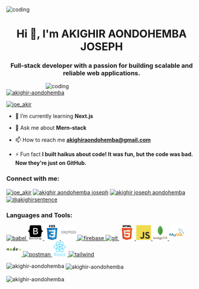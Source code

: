 <img alt="coding" src="https://mir-s3-cdn-cf.behance.net/project_modules/max_1200/be832922391491.58c25558f0fe7.gif" />
<h1 align="center">Hi 👋, I'm AKIGHIR AONDOHEMBA JOSEPH</h1>
<h3 align="center">Full-stack developer with a passion for building scalable and reliable web applications.</h3>
<img align="right" alt="coding" width="400" src="https://media.giphy.com/media/p4NLw3I4U0idi/giphy.gif" />

<p align="left"> <a href="https://github.com/ryo-ma/github-profile-trophy"><img src="https://github-profile-trophy.vercel.app/?username=akighir-aondohemba" alt="akighir-aondohemba" /></a> </p>

<p align="left"> <a href="https://twitter.com/joe_akir" target="blank"><img src="https://img.shields.io/twitter/follow/joe_akir?logo=twitter&style=for-the-badge" alt="joe_akir" /></a> </p>

- 🌱 I’m currently learning **Next.js**

- 💬 Ask me about **Mern-stack**

- 📫 How to reach me **akighiraondohemba@gmail.com**

- ⚡ Fun fact **I built haikus about code! It was fun, but the code was bad. Now they're just on GitHub.**

<h3 align="left">Connect with me:</h3>
<p align="left">
<a href="https://twitter.com/joe_akir" target="blank"><img align="center" src="https://raw.githubusercontent.com/rahuldkjain/github-profile-readme-generator/master/src/images/icons/Social/twitter.svg" alt="joe_akir" height="30" width="40" /></a>
<a href="https://linkedin.com/in/akighir aondohemba joseph" target="blank"><img align="center" src="https://raw.githubusercontent.com/rahuldkjain/github-profile-readme-generator/master/src/images/icons/Social/linked-in-alt.svg" alt="akighir aondohemba joseph" height="30" width="40" /></a>
<a href="https://fb.com/akighir joseph aondohemba" target="blank"><img align="center" src="https://raw.githubusercontent.com/rahuldkjain/github-profile-readme-generator/master/src/images/icons/Social/facebook.svg" alt="akighir joseph aondohemba" height="30" width="40" /></a>
<a href="https://instagram.com/@akighirsentence" target="blank"><img align="center" src="https://raw.githubusercontent.com/rahuldkjain/github-profile-readme-generator/master/src/images/icons/Social/instagram.svg" alt="@akighirsentence" height="30" width="40" /></a>
</p>

<h3 align="left">Languages and Tools:</h3>
<p align="left"> <a href="https://babeljs.io/" target="_blank" rel="noreferrer"> <img src="https://www.vectorlogo.zone/logos/babeljs/babeljs-icon.svg" alt="babel" width="40" height="40"/> </a> <a href="https://getbootstrap.com" target="_blank" rel="noreferrer"> <img src="https://raw.githubusercontent.com/devicons/devicon/master/icons/bootstrap/bootstrap-plain-wordmark.svg" alt="bootstrap" width="40" height="40"/> </a> <a href="https://www.w3schools.com/css/" target="_blank" rel="noreferrer"> <img src="https://raw.githubusercontent.com/devicons/devicon/master/icons/css3/css3-original-wordmark.svg" alt="css3" width="40" height="40"/> </a> <a href="https://expressjs.com" target="_blank" rel="noreferrer"> <img src="https://raw.githubusercontent.com/devicons/devicon/master/icons/express/express-original-wordmark.svg" alt="express" width="40" height="40"/> </a> <a href="https://firebase.google.com/" target="_blank" rel="noreferrer"> <img src="https://www.vectorlogo.zone/logos/firebase/firebase-icon.svg" alt="firebase" width="40" height="40"/> </a> <a href="https://git-scm.com/" target="_blank" rel="noreferrer"> <img src="https://www.vectorlogo.zone/logos/git-scm/git-scm-icon.svg" alt="git" width="40" height="40"/> </a> <a href="https://www.w3.org/html/" target="_blank" rel="noreferrer"> <img src="https://raw.githubusercontent.com/devicons/devicon/master/icons/html5/html5-original-wordmark.svg" alt="html5" width="40" height="40"/> </a> <a href="https://developer.mozilla.org/en-US/docs/Web/JavaScript" target="_blank" rel="noreferrer"> <img src="https://raw.githubusercontent.com/devicons/devicon/master/icons/javascript/javascript-original.svg" alt="javascript" width="40" height="40"/> </a> <a href="https://www.mongodb.com/" target="_blank" rel="noreferrer"> <img src="https://raw.githubusercontent.com/devicons/devicon/master/icons/mongodb/mongodb-original-wordmark.svg" alt="mongodb" width="40" height="40"/> </a> <a href="https://www.mysql.com/" target="_blank" rel="noreferrer"> <img src="https://raw.githubusercontent.com/devicons/devicon/master/icons/mysql/mysql-original-wordmark.svg" alt="mysql" width="40" height="40"/> </a> <a href="https://nodejs.org" target="_blank" rel="noreferrer"> <img src="https://raw.githubusercontent.com/devicons/devicon/master/icons/nodejs/nodejs-original-wordmark.svg" alt="nodejs" width="40" height="40"/> </a> <a href="https://postman.com" target="_blank" rel="noreferrer"> <img src="https://www.vectorlogo.zone/logos/getpostman/getpostman-icon.svg" alt="postman" width="40" height="40"/> </a> <a href="https://reactjs.org/" target="_blank" rel="noreferrer"> <img src="https://raw.githubusercontent.com/devicons/devicon/master/icons/react/react-original-wordmark.svg" alt="react" width="40" height="40"/> </a> <a href="https://tailwindcss.com/" target="_blank" rel="noreferrer"> <img src="https://www.vectorlogo.zone/logos/tailwindcss/tailwindcss-icon.svg" alt="tailwind" width="40" height="40"/> </a> </p>

<p><img align="left" src="https://github-readme-stats.vercel.app/api/top-langs?username=akighir-aondohemba&show_icons=true&locale=en&layout=compact" alt="akighir-aondohemba" /></p>

<p>&nbsp;<img align="center" src="https://github-readme-stats.vercel.app/api?username=akighir-aondohemba&show_icons=true&locale=en" alt="akighir-aondohemba" /></p>

<p><img align="center" src="https://github-readme-streak-stats.herokuapp.com/?user=akighir-aondohemba&" alt="akighir-aondohemba" /></p>

